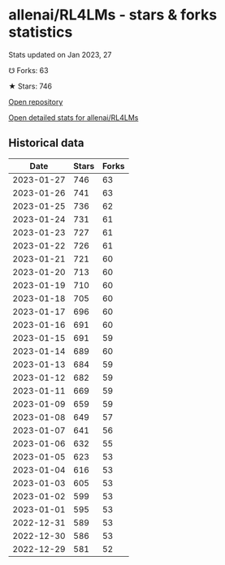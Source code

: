 # allenai/RL4LMs - stars & forks statistics

Stats updated on Jan 2023, 27

☋ Forks: 63

★ Stars: 746

[Open repository](https://github.com/allenai/RL4LMs)

[Open detailed stats for allenai/RL4LMs](https://reviewgithub.com/rep/allenai/RL4LMs)

## Historical data
| Date | Stars | Forks |
|------|-------|-------|
| 2023-01-27 | 746 | 63 | 
| 2023-01-26 | 741 | 63 | 
| 2023-01-25 | 736 | 62 | 
| 2023-01-24 | 731 | 61 | 
| 2023-01-23 | 727 | 61 | 
| 2023-01-22 | 726 | 61 | 
| 2023-01-21 | 721 | 60 | 
| 2023-01-20 | 713 | 60 | 
| 2023-01-19 | 710 | 60 | 
| 2023-01-18 | 705 | 60 | 
| 2023-01-17 | 696 | 60 | 
| 2023-01-16 | 691 | 60 | 
| 2023-01-15 | 691 | 59 | 
| 2023-01-14 | 689 | 60 | 
| 2023-01-13 | 684 | 59 | 
| 2023-01-12 | 682 | 59 | 
| 2023-01-11 | 669 | 59 | 
| 2023-01-09 | 659 | 59 | 
| 2023-01-08 | 649 | 57 | 
| 2023-01-07 | 641 | 56 | 
| 2023-01-06 | 632 | 55 | 
| 2023-01-05 | 623 | 53 | 
| 2023-01-04 | 616 | 53 | 
| 2023-01-03 | 605 | 53 | 
| 2023-01-02 | 599 | 53 | 
| 2023-01-01 | 595 | 53 | 
| 2022-12-31 | 589 | 53 | 
| 2022-12-30 | 586 | 53 | 
| 2022-12-29 | 581 | 52 | 

